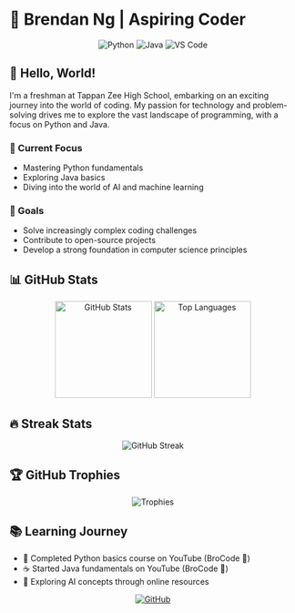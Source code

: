 # 🌟 Brendan Ng | Aspiring Coder

<div align="center">
  <img src="https://img.shields.io/badge/Python-Enthusiast-3776AB?style=for-the-badge&logo=python&logoColor=white" alt="Python">
  <img src="https://img.shields.io/badge/Java-Learning-007396?style=for-the-badge&logo=java&logoColor=white" alt="Java">
  <img src="https://img.shields.io/badge/VS_Code-Power_User-007ACC?style=for-the-badge&logo=visual-studio-code&logoColor=white" alt="VS Code">
</div>

## 👋 Hello, World!

I'm a freshman at Tappan Zee High School, embarking on an exciting journey into the world of coding. My passion for technology and problem-solving drives me to explore the vast landscape of programming, with a focus on Python and Java.

### 🚀 Current Focus
- Mastering Python fundamentals
- Exploring Java basics
- Diving into the world of AI and machine learning

### 🎯 Goals
- Solve increasingly complex coding challenges
- Contribute to open-source projects
- Develop a strong foundation in computer science principles

## 📊 GitHub Stats

<div align="center">
  <img src="https://github-readme-stats.vercel.app/api?username=BrendanNg8&show_icons=true&theme=tokyonight" alt="GitHub Stats" height="170">
  <img src="https://github-readme-stats.vercel.app/api/top-langs/?username=BrendanNg8&layout=compact&theme=tokyonight" alt="Top Languages" height="170">
</div>

## 🔥 Streak Stats

<div align="center">
  <img src="https://github-readme-streak-stats.herokuapp.com/?user=BrendanNg8&theme=tokyonight" alt="GitHub Streak">
</div>

## 🏆 GitHub Trophies

<div align="center">
  <img src="https://github-profile-trophy.vercel.app/?username=BrendanNg8&theme=nord&column=7" alt="Trophies">
</div>

## 📚 Learning Journey

- 🐍 Completed Python basics course on YouTube (BroCode 🐐)
- ☕ Started Java fundamentals on YouTube (BroCode 🐐)
- 🧠 Exploring AI concepts through online resources



<div align="center">
  <a href="https://github.com/BrendanNg8" target="_blank">
    <img src="https://img.shields.io/badge/GitHub-Follow-181717?style=for-the-badge&logo=github" alt="GitHub">
  </a>

